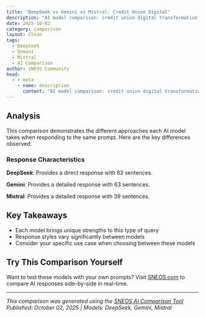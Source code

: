 ```yaml
---
title: "DeepSeek vs Gemini vs Mistral: Credit Union Digital"
description: "AI model comparison: credit union digital transformation..."
date: 2025-10-02
category: comparison
layout: Clean
tags:
  - DeepSeek
  - Gemini
  - Mistral
  - AI Comparison
author: SNEOS Community
head:
  - - meta
    - name: description
      content: "AI model comparison: credit union digital transformation..."
---
```


<ChatComparison
  title="DeepSeek vs Gemini vs Mistral: Credit Union Digital"
  prompt="credit union digital transformation"
  :responses='{
    "DeepSeek": "Of course. Credit union digital transformation is a critical and ongoing process of leveraging technology to fundamentally improve how they operate, deliver value to their members, and compete in a rapidly evolving financial landscape.\n\nIt\u0027s not just about adding a new app; it\u0027s a cultural shift towards being more agile, data-driven, and member-centric.\n\nHere\u2019s a comprehensive breakdown of credit union digital transformation, covering its drivers, key pillars, challenges, and a strategic approach.\n\n---\n\n### **Why is Digital Transformation So Critical for Credit Unions?**\n\n1.  **Member Expectations:** Members now expect the same seamless, intuitive, and fast digital experiences they get from Amazon, Netflix, and leading neo-banks (like Chime or Varo). They want to open accounts, apply for loans, and get support 24/7 from their phone.\n2.  **Intense Competition:** They are competing not only with other banks and credit unions but also with:\n    *   **FinTechs:** Agile companies offering best-in-class solutions for specific needs (e.g., PayPal, Venmo, Robinhood, Affirm).\n    *   **Big Tech:** Apple, Google, and Amazon are increasingly embedding financial services into their ecosystems.\n3.  **Operational Efficiency:** Automating manual processes (like loan origination, account opening, and member onboarding) reduces costs, minimizes errors, and frees up staff to focus on higher-value, relationship-building tasks.\n4.  **Data-Driven Insights:** Digital tools allow credit unions to understand member behavior better, enabling personalized product offerings, proactive service, and improved risk management.\n5.  **Attracting New Generations:** To remain relevant and attract younger members (Millennials and Gen Z), a robust digital presence is no longer optional; it\u0027s the primary point of engagement.\n\n---\n\n### **Key Pillars of a Successful Digital Transformation**\n\nA holistic transformation touches every part of the credit union.\n\n#### 1. **Member Experience (MX) \u0026 Digital Engagement**\n*   **Omnichannel Banking:** A seamless experience across mobile app, online banking, in-branch, and call center. A member should start a loan application on their phone and finish it on a desktop without re-entering information.\n*   **Modern Mobile Banking App:** Beyond basic balance checks and transfers. Features include:\n    *   Mobile check deposit (remote deposit capture)\n    *   Person-to-person (P2P) payments\n    *   Card controls (on/off switches, transaction alerts)\n    *   Biometric login (fingerprint, face ID)\n    *   Digital financial wellness tools and spending insights.\n*   **Simplified Account Opening \u0026 Lending:** Fully digital, e-signature-enabled processes that can be completed in minutes, not days.\n\n#### 2. **Operational \u0026 Technological Backbone**\n*   **Core System Modernization:** This is the foundation. Many credit unions rely on legacy core systems that are inflexible and slow. Modernizing to an API-first, cloud-based core is essential for agility.\n*   **Cloud Adoption:** Moving infrastructure and applications to the cloud (e.g., AWS, Azure, Google Cloud) offers scalability, cost-efficiency, and enhanced security.\n*   **API (Application Programming Interface) Integration:** APIs allow the credit union to easily connect its core system with best-in-class FinTech solutions for specific functions (e.g., a better loan origination system, a new fraud detection tool, a financial literacy platform) without a full core replacement.\n*   **Automation \u0026 AI:**\n    *   **Robotic Process Automation (RPA):** Automates repetitive back-office tasks.\n    *   **AI-Powered Chatbots:** Handle routine member inquiries 24/7.\n    *   **AI for Underwriting:** Uses alternative data to make faster, more accurate lending decisions.\n\n#### 3. **Data \u0026 Analytics**\n*   **Single View of the Member:** Breaking down data silos to create a holistic profile of each member\u0027s relationship with the credit union.\n*   **Personalization:** Using data to deliver personalized product recommendations, targeted marketing, and relevant financial advice (e.g., \u0022You\u0027re saving $X a month, would you like to open a high-yield CD?\u0022).\n*   **Predictive Analytics:** Anticipating member needs, such as offering a auto loan pre-approval when a member\u0027s car lease is about to end.\n\n#### 4. **Security \u0026 Compliance (Cybersecurity)**\n*   **Advanced Fraud Detection:** Using AI and machine learning to identify and prevent fraudulent transactions in real-time.\n*   **Biometric Authentication:** Moving beyond passwords to more secure methods like fingerprint and facial recognition.\n*   **Data Privacy:** Ensuring strict compliance with regulations (like GDPR, CCPA) and being transparent with members about how their data is used.\n*   **Zero-Trust Architecture:** A security model that assumes no one, inside or outside the network, is trusted by default.\n\n---\n\n### **Common Challenges \u0026 Pitfalls**\n\n*   **Legacy Systems:** Outdated technology is the single biggest barrier to transformation.\n*   **Cultural Resistance:** Staff and leadership may be resistant to change and new ways of working.\n*   **Budget Constraints:** Digital transformation is a significant investment, and proving ROI can be challenging.\n*   **Talent Gap:** Finding and retaining staff with digital, data, and cybersecurity expertise is difficult.\n*   **Cybersecurity Risks:** A broader digital footprint increases the attack surface, requiring robust and continuous investment in security.\n\n---\n\n### **A Strategic Roadmap for Transformation**\n\n1.  **Define Your \u0022Why\u0022 and Secure Buy-in:**\n    *   Start with a clear vision tied to your mission. How will this better serve members?\n    *   Secure commitment from the Board and C-suite. This is a top-down initiative.\n\n2.  **Assess Current State:**\n    *   Audit your current technology, processes, and member satisfaction.\n    *   Identify the most significant gaps and pain points.\n\n3.  **Develop a Phased Strategy:**\n    *   Don\u0027t try to do everything at once. Prioritize initiatives that will deliver the most value quickly (e.g., improving the mobile app or digitizing the loan application).\n    *   Create a roadmap with short-term wins and long-term goals.\n\n4.  **Choose the Right Partners:**\n    *   Most credit unions cannot do this alone. Partner with core providers, FinTechs, and system integrators that align with your strategy and culture.\n    *   Look for partners with strong API capabilities.\n\n5.  **Foster an Agile Culture:**\n    *   Encourage innovation, experimentation, and a willingness to fail fast and learn.\n    *   Upskill existing employees and hire new talent to bridge skill gaps.\n\n6.  **Communicate and Iterate:**\n    *   Communicate the vision and progress consistently to both staff and members.\n    *   Gather feedback continuously and be prepared to adapt your strategy.\n\n### **Conclusion**\n\nFor credit unions, digital transformation is ultimately about **reinforcing their member-owned, people-first advantage with modern convenience.** It\u0027s not about becoming a tech company; it\u0027s about using technology to deepen relationships, empower members\u0027 financial lives, and ensure the credit union remains a vital and competitive force for generations to come. The journey is complex, but for those who embark on it strategically, the reward is a stronger, more resilient, and more relevant institution.",
    "Gemini": "## Credit Union Digital Transformation: A Comprehensive Overview\n\nCredit union digital transformation is the process of integrating digital technology into all areas of a credit union, fundamentally changing how it operates and delivers value to its members. It\u0027s not just about adding online banking or a mobile app; it\u0027s about rethinking the entire member experience, streamlining internal processes, and leveraging data to make better decisions.\n\n**Why is Digital Transformation Crucial for Credit Unions?**\n\n* **Meeting Member Expectations:** Members expect seamless, personalized, and convenient digital experiences, mirroring those offered by larger banks and fintech companies.\n* **Competitive Advantage:**  Digital transformation allows credit unions to compete with these players by offering innovative products and services.\n* **Increased Efficiency:** Automation and digital workflows reduce costs, improve operational efficiency, and free up staff to focus on member relationships.\n* **Data-Driven Decision Making:**  Data analytics provides valuable insights into member behavior, allowing for more targeted marketing, personalized services, and improved risk management.\n* **Attracting and Retaining Members:**  A modern digital experience attracts younger members and keeps existing members engaged.\n* **Improved Member Engagement:** Digital channels provide opportunities for more frequent and personalized interactions with members.\n* **Enhanced Security:** Investing in robust digital security protects members\u0027 data and builds trust.\n\n**Key Areas of Focus in Credit Union Digital Transformation:**\n\n* **Member Experience:**\n    * **Omnichannel Banking:** Providing a consistent and seamless experience across all channels (online, mobile, in-branch, contact center).\n    * **Personalized Services:** Leveraging data to offer tailored financial products and advice.\n    * **Self-Service Options:** Empowering members to manage their accounts and access information independently.\n    * **Mobile Banking Enhancements:**  Improving mobile app functionality with features like mobile check deposit, bill pay, and peer-to-peer payments.\n    * **Digital Onboarding:** Streamlining the account opening process through online and mobile channels.\n* **Technology \u0026 Infrastructure:**\n    * **Core Banking Modernization:** Upgrading or replacing legacy core banking systems to support digital initiatives.\n    * **Cloud Computing:** Migrating infrastructure to the cloud for scalability, cost efficiency, and enhanced security.\n    * **APIs (Application Programming Interfaces):**  Integrating with third-party fintech providers to offer new products and services.\n    * **Cybersecurity:** Strengthening cybersecurity defenses to protect against cyber threats.\n    * **Data Analytics Platform:** Implementing a platform for collecting, analyzing, and visualizing data to drive insights.\n* **Processes \u0026 Operations:**\n    * **Automation:** Automating manual tasks to improve efficiency and reduce errors.\n    * **Digital Workflows:**  Streamlining internal processes with digital workflows.\n    * **Robotic Process Automation (RPA):** Using software robots to automate repetitive tasks.\n    * **Improved Communication \u0026 Collaboration:**  Implementing tools for better internal communication and collaboration.\n* **Culture \u0026 People:**\n    * **Digital Literacy Training:** Providing staff with training on digital technologies and tools.\n    * **Agile Development:** Adopting agile methodologies to accelerate software development and innovation.\n    * **Change Management:**  Managing the cultural shift required for digital transformation.\n    * **Data Literacy:**  Equipping employees with the skills to understand and interpret data.\n    * **Innovation Culture:**  Fostering a culture of innovation and experimentation.\n\n**Specific Examples of Digital Transformation Initiatives:**\n\n* **Contactless Payments:**  Implementing contactless payment options like Apple Pay and Google Pay.\n* **Digital Lending:** Offering online loan applications and automated loan approvals.\n* **Financial Wellness Programs:** Providing digital tools and resources to help members manage their finances.\n* **Chatbots \u0026 AI:** Using chatbots to answer member questions and provide support.\n* **Blockchain Technology:**  Exploring the use of blockchain for secure and transparent transactions.\n* **Remote Deposit Capture (RDC):**  Allowing members to deposit checks remotely using their mobile devices.\n* **Video Banking:** Offering virtual consultations with financial advisors via video conferencing.\n* **Personal Finance Management (PFM) Tools:** Integrating PFM tools into the online banking platform to help members track their spending and budget.\n\n**Challenges of Digital Transformation for Credit Unions:**\n\n* **Budget Constraints:**  Credit unions often have smaller budgets than larger banks.\n* **Legacy Systems:**  Outdated core banking systems can be difficult to integrate with modern technologies.\n* **Resistance to Change:**  Some employees may be resistant to adopting new technologies and processes.\n* **Data Security Concerns:**  Protecting member data is a top priority.\n* **Regulatory Compliance:** Navigating complex regulatory requirements.\n* **Talent Acquisition:**  Finding and retaining employees with the necessary digital skills.\n* **Defining a Clear Strategy:** Developing a comprehensive and well-defined digital transformation strategy.\n\n**Strategies for Successful Digital Transformation:**\n\n* **Develop a Clear Vision and Strategy:**  Define specific goals and objectives for digital transformation.\n* **Secure Executive Buy-In:**  Ensure that senior management is committed to the transformation.\n* **Prioritize Member Experience:**  Focus on improving the member experience at every touchpoint.\n* **Embrace Agile Methodologies:**  Use agile principles to accelerate development and innovation.\n* **Partner with Fintech Companies:**  Leverage the expertise of fintech companies to accelerate digital transformation.\n* **Invest in Training and Development:**  Provide employees with the skills and knowledge they need to succeed.\n* **Measure and Track Progress:**  Monitor key performance indicators (KPIs) to track the progress of the transformation.\n* **Focus on Data Security:**  Implement robust security measures to protect member data.\n* **Embrace a Culture of Innovation:**  Encourage experimentation and continuous improvement.\n* **Start Small and Scale Gradually:**  Begin with small, manageable projects and gradually scale up the transformation.\n* **Seek Feedback from Members:**  Solicit feedback from members to ensure that the transformation is meeting their needs.\n\n**The Future of Digital Transformation for Credit Unions:**\n\nThe future of digital transformation for credit unions will be shaped by several key trends:\n\n* **Artificial Intelligence (AI):**  AI will play an increasingly important role in personalizing member experiences, automating tasks, and detecting fraud.\n* **Open Banking:**  Open banking will allow credit unions to integrate with third-party financial apps and services, providing members with a more holistic view of their finances.\n* **Blockchain Technology:**  Blockchain will continue to be explored for its potential to improve security and efficiency in areas such as payments and lending.\n* **The Metaverse:** Credit unions may begin exploring opportunities to engage with members in the metaverse, offering virtual financial services and experiences.\n* **Hyper-Personalization:**  Credit unions will leverage data and AI to provide highly personalized financial advice and services to each member.\n* **Emphasis on Financial Wellness:**  Credit unions will increasingly focus on providing members with tools and resources to improve their financial health.\n\n**In conclusion, digital transformation is no longer optional for credit unions; it is essential for survival and success. By embracing digital technologies and prioritizing member experience, credit unions can compete effectively with larger banks and fintech companies, attract and retain members, and build a sustainable future.**\n",
    "Mistral": "Credit unions, like many financial institutions, are increasingly embracing digital transformation to stay competitive, enhance member experiences, and improve operational efficiency. Here are some key areas where credit unions are focusing their digital transformation efforts:\n\n### 1. **Member Experience**\n   - **Mobile Banking:** Offering robust mobile banking apps that allow members to manage their accounts, transfer funds, pay bills, and deposit checks remotely.\n   - **Online Banking:** Enhancing online banking platforms to provide a seamless and secure experience for members.\n   - **Personalized Services:** Using data analytics to offer personalized financial advice and product recommendations.\n\n### 2. **Operational Efficiency**\n   - **Automation:** Implementing robotic process automation (RPA) to streamline back-office operations, reduce errors, and speed up processes.\n   - **Cloud Computing:** Migrating to cloud-based solutions for scalability, cost-efficiency, and improved data management.\n   - **Cybersecurity:** Enhancing cybersecurity measures to protect member data and ensure compliance with regulatory standards.\n\n### 3. **Innovative Products and Services**\n   - **Digital Lending:** Offering digital loan applications and approvals to expedite the lending process.\n   - **Financial Wellness Tools:** Providing tools and resources to help members manage their finances, such as budgeting apps and financial education content.\n   - **Peer-to-Peer Payments:** Integrating peer-to-peer payment solutions like Zelle or Venmo to facilitate easy money transfers between members.\n\n### 4. **Data Analytics**\n   - **Member Insights:** Using data analytics to gain insights into member behavior and preferences, enabling more targeted marketing and service offerings.\n   - **Risk Management:** Leveraging data analytics to identify and mitigate risks, such as fraud detection and credit risk assessment.\n\n### 5. **Omnichannel Strategy**\n   - **Consistent Experience:** Ensuring a consistent and seamless experience across all channels, including branches, ATMs, online banking, and mobile apps.\n   - **Integrated Systems:** Integrating various channels and systems to provide a unified view of member interactions and transactions.\n\n### 6. **Regulatory Compliance**\n   - **Compliance Automation:** Using technology to automate compliance processes, ensuring adherence to regulatory requirements and reducing the risk of non-compliance.\n   - **RegTech Solutions:** Implementing regulatory technology (RegTech) solutions to manage compliance more efficiently.\n\n### 7. **Employee Empowerment**\n   - **Training and Development:** Providing training and development opportunities for employees to adapt to new technologies and processes.\n   - **Collaboration Tools:** Implementing collaboration tools to enhance communication and teamwork among employees.\n\n### 8. **Community Engagement**\n   - **Digital Marketing:** Leveraging digital marketing strategies to reach and engage with members and potential members.\n   - **Social Media:** Utilizing social media platforms to build a community and foster member engagement.\n\n### 9. **Sustainability**\n   - **Green Initiatives:** Implementing digital solutions that reduce paper usage and promote sustainability.\n   - **Eco-Friendly Practices:** Adopting eco-friendly practices in operations and encouraging members to do the same.\n\n### 10. **Partnerships and Collaborations**\n   - **Fintech Partnerships:** Collaborating with fintech companies to leverage innovative technologies and solutions.\n   - **Industry Collaborations:** Partnering with other credit unions and financial institutions to share best practices and resources.\n\n### Challenges and Considerations\n- **Member Adoption:** Ensuring that members, especially those who are less tech-savvy, are comfortable with and willing to adopt new digital solutions.\n- **Cybersecurity Risks:** Managing the increased cybersecurity risks associated with digital transformation.\n- **Regulatory Compliance:** Staying compliant with evolving regulatory requirements while implementing new technologies.\n- **Cost Management:** Balancing the costs of digital transformation with the benefits and ensuring a positive return on investment.\n\nBy focusing on these areas, credit unions can successfully navigate their digital transformation journey, enhancing member satisfaction, operational efficiency, and overall competitiveness in the financial services landscape."
  }'
  published-date="09:14"
/>

## Analysis

This comparison demonstrates the different approaches each AI model takes when responding to the same prompt. Here are the key differences observed:

### Response Characteristics

**DeepSeek**: Provides a direct response with 83 sentences. 

**Gemini**: Provides a detailed response with 63 sentences. 

**Mistral**: Provides a detailed response with 39 sentences. 

## Key Takeaways

- Each model brings unique strengths to this type of query
- Response styles vary significantly between models
- Consider your specific use case when choosing between these models

## Try This Comparison Yourself

Want to test these models with your own prompts? Visit [SNEOS.com](https://sneos.com) to compare AI responses side-by-side in real-time.

---

*This comparison was generated using the [SNEOS AI Comparison Tool](https://sneos.com)*
*Published: October 02, 2025 | Models: DeepSeek, Gemini, Mistral*
